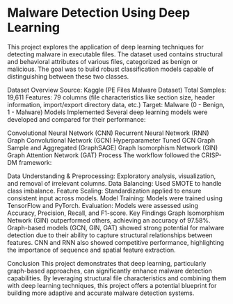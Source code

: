 # Malware Detection Using Deep Learning

This project explores the application of deep learning techniques for detecting malware in executable files. The dataset used contains structural and behavioral attributes of various files, categorized as benign or malicious. The goal was to build robust classification models capable of distinguishing between these two classes.

Dataset Overview
Source: Kaggle (PE Files Malware Dataset)
Total Samples: 19,611
Features: 79 columns (file characteristics like section size, header information, import/export directory data, etc.)
Target: Malware (0 - Benign, 1 - Malware)
Models Implemented
Several deep learning models were developed and compared for their performance:

Convolutional Neural Network (CNN)
Recurrent Neural Network (RNN)
Graph Convolutional Network (GCN)
Hyperparameter Tuned GCN
Graph Sample and Aggregated (GraphSAGE)
Graph Isomorphism Network (GIN)
Graph Attention Network (GAT)
Process
The workflow followed the CRISP-DM framework:

Data Understanding & Preprocessing: Exploratory analysis, visualization, and removal of irrelevant columns.
Data Balancing: Used SMOTE to handle class imbalance.
Feature Scaling: Standardization applied to ensure consistent input across models.
Model Training: Models were trained using TensorFlow and PyTorch.
Evaluation: Models were assessed using Accuracy, Precision, Recall, and F1-score.
Key Findings
Graph Isomorphism Network (GIN) outperformed others, achieving an accuracy of 97.58%.
Graph-based models (GCN, GIN, GAT) showed strong potential for malware detection due to their ability to capture structural relationships between features.
CNN and RNN also showed competitive performance, highlighting the importance of sequence and spatial feature extraction.

Conclusion
This project demonstrates that deep learning, particularly graph-based approaches, can significantly enhance malware detection capabilities. By leveraging structural file characteristics and combining them with deep learning techniques, this project offers a potential blueprint for building more adaptive and accurate malware detection systems.